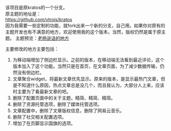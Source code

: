 该项目是原kratos的一个分支。  
原主题的地址是：  
https://github.com/vtrois/kratos  
因为我需要一些定制的功能，就fork出来一个新的分支，自己用。如果你对原有的主题开发也有不满意的地方，欢迎使用我的这个版本。当然，版权仍然是属于原主题。
主题预览：<a href="https://yangyq.net" target="_blank">老杨说话的地方</a>

主要修改的地方主要包括：
1. 为移动端增加了侧边栏显示。之前的版本，在移动端无法看到最近评论，这个版本加入了这个功能。当然只是在首页，在文章页面，为了减少数据传输，仍然没有侧边栏。
2. 文章聚合widget，将最新文章优先显示。原来的版本，是显示最热门文章，但是不知道什么原因，热点文章总是没几个，而且我认为，大部分人上来，应该时主要为了看最新文章的吧。
3. 删除了配置页面中的关于主题，精简、精简、精简。
4. 删除了资源托管选项，删除了媒体托管选项。
5. 文章配置中，删除了文章版权信息，删除了网易云音乐。
6. 删除了社交相关配置选项。
7. 增加了在页脚显示国旗的选项。
